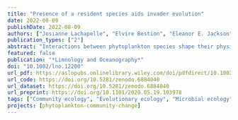 ```yaml
---
title: "Presence of a resident species aids invader evolution"
date: 2022-08-09
publishDate: 2022-08-09
authors: ["Josianne Lachapelle", "Elvire Bestion", "Eleanor E. Jackson", "C.-Elisa Schaum"]
publication_types: ["2"]
abstract: "Interactions between phytoplankton species shape their physiological and evolutionary responses. Yet, studies addressing the evolutionary responses of phytoplankton in changing environments often lack an explicit element of biotic interactions. Here, we ask (1) how the presence of a locally adapted phytoplankton species will affect an invading phytoplankton species' evolutionary response to a physiologically challenging environment; (2) whether this response is conserved across environments varying in quality; and (3) which traits are associated with being a successful invader under climate change scenarios. In a conceptual first step to disentangle these broad questions, we experimentally evolved populations of fresh- and seawater phytoplankton in a novel salinity (the freshwater green algae *Chlamydomonas* in salt water, and the marine *Ostreococcus* in freshwater), either as mono-cultures (colonizers) or as co-cultures (invaders: invading a novel salinity occupied by a resident species, for example, *Chlamydomonas* invading salt water occupied by resident *Ostreococcus*) for 200 generations. We superimposed a temperature treatment (control (22°C), mild warming (26°C), drastic warming (32°C), and fluctuating (22°C/32°C) warming) as a representative aspect of climate change with the potential to ameliorate or deteriorate existing environmental conditions. Invaders had systematically lower extinction rates and evolved overall higher growth rates, as well as broader salinity and temperature preferences than colonizers. The invading species' evolutionary responses differed from those of colonizers in a replicable way across environments of differing quality. The evolution of small cell size and high reactive oxygen species tolerance may explain the invaders' higher fitness under the scenarios tested here."
featured: false
publication: "*Limnology and Oceanography*"
doi: "10.1002/lno.12200"
url_pdf: https://aslopubs.onlinelibrary.wiley.com/doi/pdfdirect/10.1002/lno.12200?download=false
url_code: https://doi.org/10.5281/zenodo.6884040
url_dataset: https://doi.org/10.5281/zenodo.6884040
url_preprint: https://doi.org/10.1101/2020.05.19.103978
tags: ["Community ecology", "Evolutionary ecology", "Microbial ecology"]
projects: [phytoplankton-community-change]
---
```


